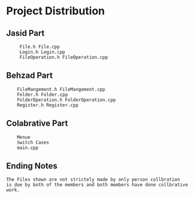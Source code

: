 # Project Distribution

## Jasid Part

         File.h File.cpp
         Login.h Login.cpp
         FileOperation.h FileOperation.cpp

## Behzad Part

        FileMangement.h FileMangement.cpp
        Folder.h Folder.cpp
        FolderOperation.h FolderOperation.cpp
        Register.h Register.cpp

## Colabrative Part

        Menue
        Switch Cases
        main.cpp

## Ending Notes

    The Files shown are not strictely made by only person collbration
    is doe by both of the members and both members have done collbrative
    work.

